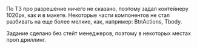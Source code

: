 По ТЗ про разрешение ничего не сказано, поэтому задал контейнеру 1020px, как и в макете.
Некоторые части компонентов не стал разбивать на еще более мелкие, как, например: BtnActions, Tbody.

Задание сделано без стейт менеджеров, поэтому в некоторых местах проп дриллинг.
